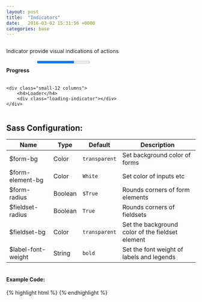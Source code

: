 ```yaml
---
layout: post
title:  "Indicators"
date:   2016-03-02 15:31:56 +0000
categories: base
---
```


<div class="row column">
    <p>Indicator provide visual indications of actions</p>
</div>

<div class="row">
    <div class="small-12 columns">
        <h4>Progress</h4>
        <progress value="70" max="100">70 %</progress>
    </div>

    <div class="small-12 columns">
        <h4>Loader</h4>
        <div class="loading-indicator"></div>
    </div>
</div>

<div class="row column">
    <h2>Sass Configuration:</h2>
    <table>
        <thead>
            <tr>
                <th>Name</th>
                <th>Type</th>
                <th>Default</th>
                <th>Description</th>
            </tr>
        </thead>
        <tbody>
            <tr>
                <td>$form-bg</td>
                <td>Color</td>
                <td><code>transparent</code></td>
                <td>Set background color of forms</td>
            </tr>
            <tr>
                <td>$form-element-bg</td>
                <td>Color</td>
                <td><code>White</code></td>
                <td>Set color of inputs etc</td>
            </tr>
            <tr>
                <td>$form-radius</td>
                <td>Boolean</td>
                <td><code>$True</code></td>
                <td>Rounds corners of form elements</td>
            </tr>
            <tr>
                <td>$fieldset-radius</td>
                <td>Boolean</td>
                <td><code>True</code></td>
                <td>Rounds corners of fieldsets</td>
            </tr>
            <tr>
                <td>$fieldset-bg</td>
                <td>Color</td>
                <td><code>transparent</code></td>
                <td>Set the background color of the fieldset element</td>
            </tr>
            <tr>
                <td>$label-font-weight</td>
                <td>String</td>
                <td><code>bold</code></td>
                <td>Set the font weight of labels and legends</td>
            </tr>
        </tbody>
    </table>
</div>

<div class="row column">
<h4>Example Code:</h4>
{% highlight html %}
<!-- Form Elements: -->
{% endhighlight %}
</div>